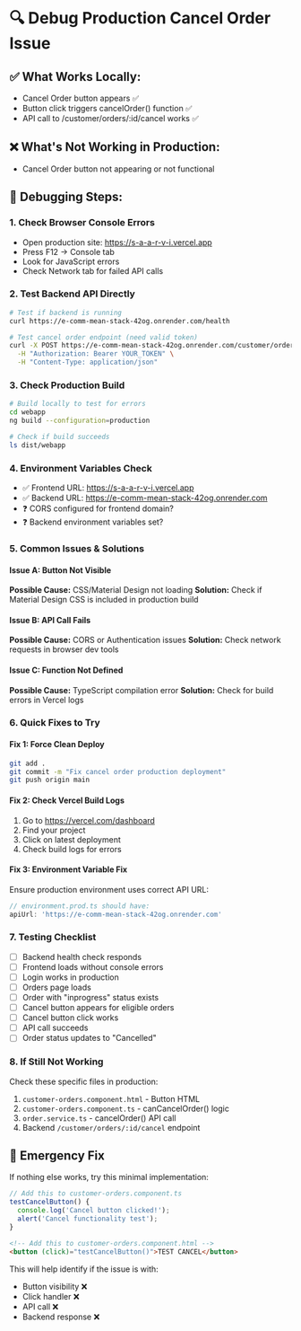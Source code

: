 # 🔍 Debug Production Cancel Order Issue

## ✅ **What Works Locally:**
- Cancel Order button appears ✅
- Button click triggers cancelOrder() function ✅
- API call to /customer/orders/:id/cancel works ✅

## ❌ **What's Not Working in Production:**
- Cancel Order button not appearing or not functional

## 🔧 **Debugging Steps:**

### 1. **Check Browser Console Errors**
- Open production site: https://s-a-a-r-v-i.vercel.app
- Press F12 → Console tab
- Look for JavaScript errors
- Check Network tab for failed API calls

### 2. **Test Backend API Directly**
```bash
# Test if backend is running
curl https://e-comm-mean-stack-42og.onrender.com/health

# Test cancel order endpoint (need valid token)
curl -X POST https://e-comm-mean-stack-42og.onrender.com/customer/orders/ORDER_ID/cancel \
  -H "Authorization: Bearer YOUR_TOKEN" \
  -H "Content-Type: application/json"
```

### 3. **Check Production Build**
```bash
# Build locally to test for errors
cd webapp
ng build --configuration=production

# Check if build succeeds
ls dist/webapp
```

### 4. **Environment Variables Check**
- ✅ Frontend URL: https://s-a-a-r-v-i.vercel.app
- ✅ Backend URL: https://e-comm-mean-stack-42og.onrender.com
- ❓ CORS configured for frontend domain?
- ❓ Backend environment variables set?

### 5. **Common Issues & Solutions**

#### **Issue A: Button Not Visible**
**Possible Cause:** CSS/Material Design not loading
**Solution:** Check if Material Design CSS is included in production build

#### **Issue B: API Call Fails**
**Possible Cause:** CORS or Authentication issues
**Solution:** Check network requests in browser dev tools

#### **Issue C: Function Not Defined**
**Possible Cause:** TypeScript compilation error
**Solution:** Check for build errors in Vercel logs

### 6. **Quick Fixes to Try**

#### **Fix 1: Force Clean Deploy**
```bash
git add .
git commit -m "Fix cancel order production deployment"
git push origin main
```

#### **Fix 2: Check Vercel Build Logs**
1. Go to https://vercel.com/dashboard
2. Find your project
3. Click on latest deployment
4. Check build logs for errors

#### **Fix 3: Environment Variable Fix**
Ensure production environment uses correct API URL:
```typescript
// environment.prod.ts should have:
apiUrl: 'https://e-comm-mean-stack-42og.onrender.com'
```

### 7. **Testing Checklist**
- [ ] Backend health check responds
- [ ] Frontend loads without console errors
- [ ] Login works in production
- [ ] Orders page loads
- [ ] Order with "inprogress" status exists
- [ ] Cancel button appears for eligible orders
- [ ] Cancel button click works
- [ ] API call succeeds
- [ ] Order status updates to "Cancelled"

### 8. **If Still Not Working**
Check these specific files in production:
1. `customer-orders.component.html` - Button HTML
2. `customer-orders.component.ts` - canCancelOrder() logic
3. `order.service.ts` - cancelOrder() API call
4. Backend `/customer/orders/:id/cancel` endpoint

## 🚨 **Emergency Fix**
If nothing else works, try this minimal implementation:

```typescript
// Add this to customer-orders.component.ts
testCancelButton() {
  console.log('Cancel button clicked!');
  alert('Cancel functionality test');
}
```

```html
<!-- Add this to customer-orders.component.html -->
<button (click)="testCancelButton()">TEST CANCEL</button>
```

This will help identify if the issue is with:
- Button visibility ❌
- Click handler ❌  
- API call ❌
- Backend response ❌
